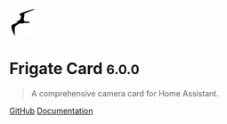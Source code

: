 ![logo](images/frigate-logo.svg)

# Frigate Card <small>6.0.0</small>

> A comprehensive camera card for Home Assistant.

[GitHub](https://github.com/dermotduffy/frigate-hass-card/)
[Documentation](README.md)
